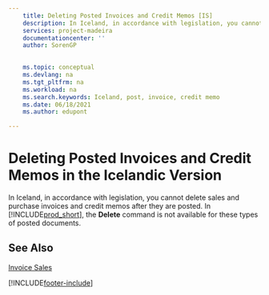 ```yaml
---
    title: Deleting Posted Invoices and Credit Memos [IS]
    description: In Iceland, in accordance with legislation, you cannot delete posted sales and purchase invoices and credit memos.
    services: project-madeira 
    documentationcenter: ''
    author: SorenGP

    
    ms.topic: conceptual
    ms.devlang: na
    ms.tgt_pltfrm: na
    ms.workload: na
    ms.search.keywords: Iceland, post, invoice, credit memo
    ms.date: 06/18/2021
    ms.author: edupont

---
```

# Deleting Posted Invoices and Credit Memos in the Icelandic Version
In Iceland, in accordance with legislation, you cannot delete sales and purchase invoices and credit memos after they are posted. In [!INCLUDE[prod_short](../../includes/prod_short.md)], the **Delete** command is not available for these types of posted documents.

## See Also  
[Invoice Sales](../../sales-how-invoice-sales.md)


[!INCLUDE[footer-include](../../includes/footer-banner.md)]